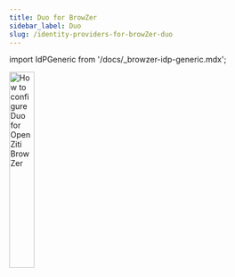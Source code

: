 ```yaml
---
title: Duo for BrowZer
sidebar_label: Duo
slug: /identity-providers-for-browZer-duo
---
```


import IdPGeneric from '/docs/_browzer-idp-generic.mdx';

<head>
  <title>Duo for OpenZiti BrowZer</title>
  <meta
    name="description"
    content="How to configure Duo for OpenZiti BrowZer."
  />
</head>

<img src="/icons/logo-duo.svg" alt="How to configure Duo for OpenZiti BrowZer" width="30%"/>

<IdPGeneric />
